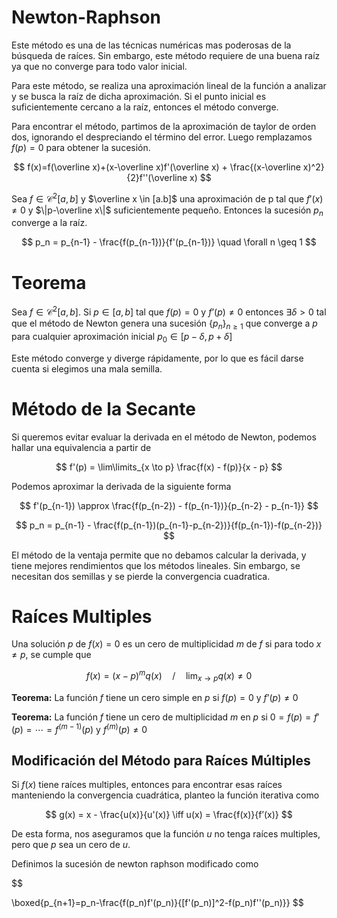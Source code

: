 # Newton-Raphson

Este método es una de las técnicas numéricas mas poderosas de la búsqueda de raíces. Sin embargo, este método requiere de una buena raíz ya que no converge para todo valor inicial.

Para este método, se realiza una aproximación lineal de la función a analizar y se busca la raíz de dicha aproximación. Si el punto inicial es suficientemente cercano a la raíz, entonces el método converge.

Para encontrar el método, partimos de la aproximación de taylor de orden dos, ignorando el despreciando el término del error. Luego remplazamos $f(p) = 0$ para obtener la sucesión.

$$
f(x)=f(\overline x)+(x-\overline x)f'(\overline x) + \frac{(x-\overline x)^2}{2}f''(\overline x)
$$

Sea $f \in \mathscr C^2[a,b]$ y $\overline x \in [a.b]$ una aproximación de p tal que $f'(x) \neq 0$  y $\|p-\overline x\|$ suficientemente pequeño. Entonces la sucesión $p_n$ converge a la raíz.

$$
p_n = p_{n-1} - \frac{f(p_{n-1})}{f'(p_{n-1})} \quad \forall n \geq 1
$$

# Teorema

Sea $f \in \mathscr C^2[a,b]$. Si $p \in [a,b]$ tal que $f(p) = 0$ y $f’(p) \neq 0$ entonces $\exists\delta > 0$ tal que el método de Newton genera una sucesión $\{p_n\}_{n\geq 1}$ que converge a $p$ para cualquier aproximación inicial $p_0 \in [p-\delta, p+\delta]$

Este método converge y diverge rápidamente, por lo que es fácil darse cuenta si elegimos una mala semilla.

# Método de la Secante

Si queremos evitar evaluar la derivada en el método de Newton, podemos hallar una equivalencia a partir de

$$
f'(p) = \lim\limits_{x \to p} \frac{f(x) - f(p)}{x - p}
$$

Podemos aproximar la derivada de la siguiente forma

$$
f'(p_{n-1}) \approx \frac{f(p_{n-2}) - f(p_{n-1})}{p_{n-2} - p_{n-1}}
$$

$$
p_n = p_{n-1} - \frac{f(p_{n-1})(p_{n-1}-p_{n-2})}{f(p_{n-1})-f(p_{n-2})}
$$

El método de la ventaja permite que no debamos calcular la derivada, y tiene mejores rendimientos que los métodos lineales. Sin embargo, se necesitan dos semillas y se pierde la convergencia cuadratica.

# Raíces Multiples

Una solución $p$ de $f(x) = 0$ es un cero de multiplicidad $m$ de $f$ si para todo $x \neq p$, se cumple que

$$
f(x) = (x-p)^m q(x)\quad/\quad \lim_{x\to p}q(x) \neq 0
$$

**Teorema:** La función $f$ tiene un cero simple en $p$ si $f(p) = 0$ y $f’(p) \neq 0$

**Teorema:** La función $f$ tiene un cero de multiplicidad $m$ en $p$ si $0 =f(p) = f'(p) = \cdots = f^{(m-1)}(p)$ y  $f^{(m)}(p) \neq 0$

## Modificación del Método para Raíces Múltiples

Si $f(x)$ tiene raíces multiples, entonces para encontrar esas raíces manteniendo la convergencia cuadrática, planteo la función iterativa como

$$
g(x) = x - \frac{u(x)}{u'(x)} \iff u(x) = \frac{f(x)}{f’(x)}
$$

De esta forma, nos aseguramos que la función $u$ no tenga raíces multiples, pero que $p$ sea un cero de $u$.

Definimos la sucesión de newton raphson modificado como

$$

\boxed{p_{n+1}=p_n-\frac{f(p_n)f'(p_n)}{[f'(p_n)]^2-f(p_n)f''(p_n)}}
$$